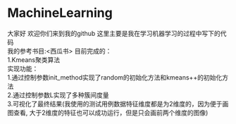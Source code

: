 # MachineLearning
大家好 欢迎你们来到我的github 这里主要是我在学习机器学习的过程中写下的代码<br/>
我的参考书目:<西瓜书>
目前完成的：<br/>
1.Kmeans聚类算法<br/>
实现功能：<br/>
1.通过控制参数init_method实现了random的初始化方法和kmeans++的初始化方法<br/>
2.通过控制参数L实现了多种簇间度量<br/>
3.可视化了最终结果(我使用的测试用例数据特征维度都是为2维度的，因为便于画图查看, 大于2维度的特征也可以成功运行，但是只会画前两个维度的图像)<br/>
